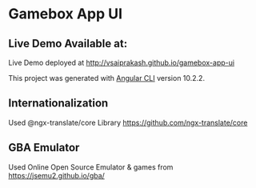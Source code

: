 # Gamebox App UI

## Live Demo Available at:
Live Demo deployed at http://vsaiprakash.github.io/gamebox-app-ui

This project was generated with [Angular CLI](https://github.com/angular/angular-cli) version 10.2.2.

## Internationalization

Used @ngx-translate/core Library
https://github.com/ngx-translate/core 

## GBA Emulator

Used Online Open Source Emulator & games from https://jsemu2.github.io/gba/
